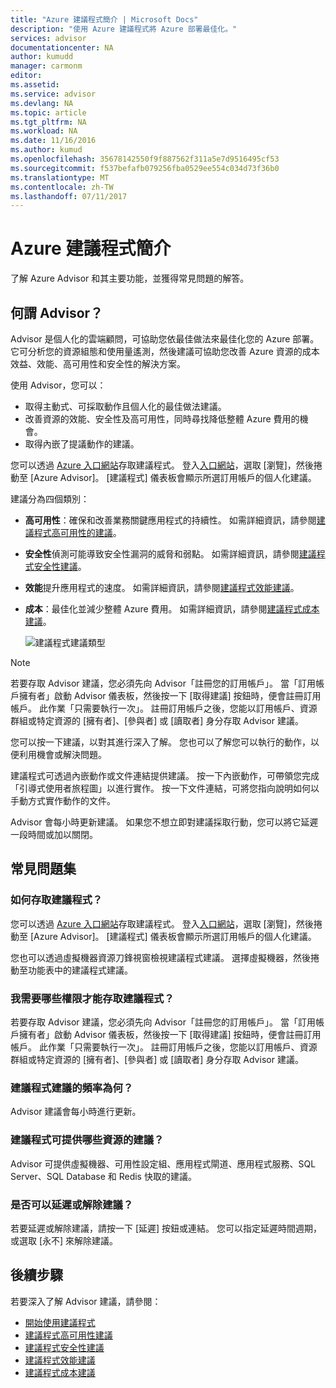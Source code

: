 ```yaml
---
title: "Azure 建議程式簡介 | Microsoft Docs"
description: "使用 Azure 建議程式將 Azure 部署最佳化。"
services: advisor
documentationcenter: NA
author: kumudd
manager: carmonm
editor: 
ms.assetid: 
ms.service: advisor
ms.devlang: NA
ms.topic: article
ms.tgt_pltfrm: NA
ms.workload: NA
ms.date: 11/16/2016
ms.author: kumud
ms.openlocfilehash: 35678142550f9f887562f311a5e7d9516495cf53
ms.sourcegitcommit: f537befafb079256fba0529ee554c034d73f36b0
ms.translationtype: MT
ms.contentlocale: zh-TW
ms.lasthandoff: 07/11/2017
---
```

# <a name="introduction-to-azure-advisor"></a>Azure 建議程式簡介

了解 Azure Advisor 和其主要功能，並獲得常見問題的解答。

## <a name="what-is-advisor"></a>何謂 Advisor？
Advisor 是個人化的雲端顧問，可協助您依最佳做法來最佳化您的 Azure 部署。 它可分析您的資源組態和使用量遙測，然後建議可協助您改善 Azure 資源的成本效益、效能、高可用性和安全性的解決方案。

使用 Advisor，您可以：
* 取得主動式、可採取動作且個人化的最佳做法建議。 
* 改善資源的效能、安全性及高可用性，同時尋找降低整體 Azure 費用的機會。
* 取得內嵌了提議動作的建議。

您可以透過 [Azure 入口網站](https://aka.ms/azureadvisordashboard)存取建議程式。 登入[入口網站](https://portal.azure.com)，選取 [瀏覽]，然後捲動至 [Azure Advisor]。 [建議程式] 儀表板會顯示所選訂用帳戶的個人化建議。 

建議分為四個類別： 

* **高可用性**：確保和改善業務關鍵應用程式的持續性。 如需詳細資訊，請參閱[建議程式高可用性的建議](advisor-high-availability-recommendations.md)。

* **安全性**偵測可能導致安全性漏洞的威脅和弱點。 如需詳細資訊，請參閱[建議程式安全性建議](advisor-security-recommendations.md)。

* **效能**提升應用程式的速度。 如需詳細資訊，請參閱[建議程式效能建議](advisor-performance-recommendations.md)。

* **成本**：最佳化並減少整體 Azure 費用。 如需詳細資訊，請參閱[建議程式成本建議](advisor-cost-recommendations.md)。

  ![建議程式建議類型](./media/advisor-overview/advisor-all-tab-examples.png)

> [!NOTE]
> 若要存取 Advisor 建議，您必須先向 Advisor「註冊您的訂用帳戶」。 當「訂用帳戶擁有者」啟動 Advisor 儀表板，然後按一下 [取得建議] 按鈕時，便會註冊訂用帳戶。 此作業「只需要執行一次」。 註冊訂用帳戶之後，您能以訂用帳戶、資源群組或特定資源的 [擁有者]、[參與者] 或 [讀取者] 身分存取 Advisor 建議。

您可以按一下建議，以對其進行深入了解。 您也可以了解您可以執行的動作，以便利用機會或解決問題。 

建議程式可透過內嵌動作或文件連結提供建議。 按一下內嵌動作，可帶領您完成「引導式使用者旅程圖」以進行實作。 按一下文件連結，可將您指向說明如何以手動方式實作動作的文件。 

Advisor 會每小時更新建議。 如果您不想立即對建議採取行動，您可以將它延遲一段時間或加以關閉。 

## <a name="frequently-asked-questions"></a>常見問題集

### <a name="how-do-i-access-advisor"></a>如何存取建議程式？
您可以透過 [Azure 入口網站](https://aka.ms/azureadvisordashboard)存取建議程式。 登入[入口網站](https://portal.azure.com)，選取 [瀏覽]，然後捲動至 [Azure Advisor]。 [建議程式] 儀表板會顯示所選訂用帳戶的個人化建議。 

您也可以透過虛擬機器資源刀鋒視窗檢視建議程式建議。 選擇虛擬機器，然後捲動至功能表中的建議程式建議。 

### <a name="what-permissions-do-i-need-to-access-advisor"></a>我需要哪些權限才能存取建議程式？

若要存取 Advisor 建議，您必須先向 Advisor「註冊您的訂用帳戶」。 當「訂用帳戶擁有者」啟動 Advisor 儀表板，然後按一下 [取得建議] 按鈕時，便會註冊訂用帳戶。 此作業「只需要執行一次」。 註冊訂用帳戶之後，您能以訂用帳戶、資源群組或特定資源的 [擁有者]、[參與者] 或 [讀取者] 身分存取 Advisor 建議。

### <a name="how-often-are-advisor-recommendations-updated"></a>建議程式建議的頻率為何？

Advisor 建議會每小時進行更新。

### <a name="what-resources-does-advisor-provide-recommendations-for"></a>建議程式可提供哪些資源的建議？

Advisor 可提供虛擬機器、可用性設定組、應用程式閘道、應用程式服務、SQL Server、SQL Database 和 Redis 快取的建議。

### <a name="can-i-snooze-or-dismiss-a-recommendation"></a>是否可以延遲或解除建議？

若要延遲或解除建議，請按一下 [延遲] 按鈕或連結。 您可以指定延遲時間週期，或選取 [永不] 來解除建議。

## <a name="next-steps"></a>後續步驟

若要深入了解 Advisor 建議，請參閱：

* [開始使用建議程式](advisor-get-started.md)
* [建議程式高可用性建議](advisor-high-availability-recommendations.md)
* [建議程式安全性建議](advisor-security-recommendations.md)
* [建議程式效能建議](advisor-performance-recommendations.md)
* [建議程式成本建議](advisor-cost-recommendations.md)
